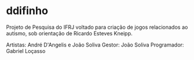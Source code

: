 # ddifinho
Projeto de Pesquisa do IFRJ voltado para criação de jogos relacionados ao autismo, sob orientação de Ricardo Esteves Kneipp.

Artistas: André D'Angelis e João Soliva
Gestor: João Soliva
Programador: Gabriel Loçasso
